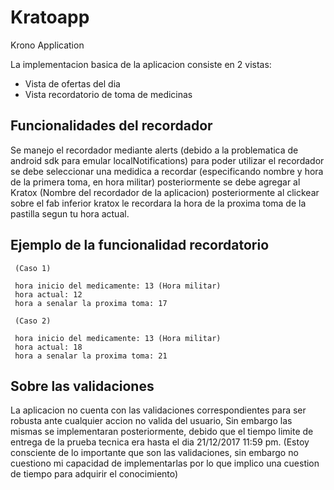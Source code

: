 # Kratoapp
Krono Application

La implementacion basica de la aplicacion consiste en 2 vistas:
  - Vista de ofertas del dia 
  - Vista recordatorio de toma de medicinas
  
## Funcionalidades del recordador
  
 Se manejo el recordador mediante alerts (debido a la problematica de android sdk para emular localNotifications) para poder
 utilizar el recordador se debe seleccionar una medidica a recordar (especificando nombre y hora de la primera toma, en hora militar)
 posteriormente se debe agregar al Kratox (Nombre del recordador de la aplicacion) posteriormente al clickear sobre el fab inferior
 kratox le recordara la hora de la proxima toma de la pastilla segun tu hora actual.
 
 ## Ejemplo de la funcionalidad recordatorio
 
     (Caso 1)
     
     hora inicio del medicamente: 13 (Hora militar)
     hora actual: 12
     hora a senalar la proxima toma: 17
     
     (Caso 2)
     
     hora inicio del medicamente: 13 (Hora militar)
     hora actual: 18
     hora a senalar la proxima toma: 21

## Sobre las validaciones

La aplicacion no cuenta con las validaciones correspondientes para ser robusta ante cualquier accion no valida del usuario,
Sin embargo las mismas se implementaran posteriormente, debido que el tiempo limite de entrega de la prueba tecnica era hasta el dia
21/12/2017 11:59 pm. (Estoy consciente de lo importante que son las validaciones, sin embargo no cuestiono mi capacidad de implementarlas
por lo que implico una cuestion de tiempo para adquirir el conocimiento)
